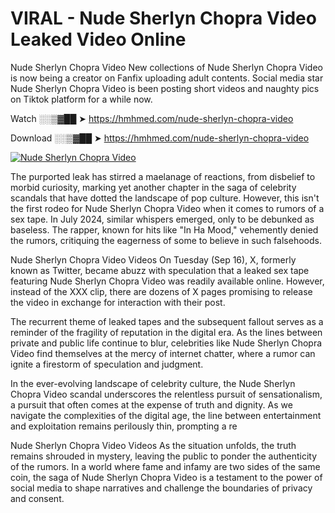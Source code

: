 # VIRAL - Nude Sherlyn Chopra Video Leaked Video Online

Nude Sherlyn Chopra Video New collections of Nude Sherlyn Chopra Video is now being a creator on Fanfix uploading adult contents. Social media star Nude Sherlyn Chopra Video is been posting short videos and naughty pics on Tiktok platform for a while now.

Watch ░░▒▓██ ➤ https://hmhmed.com/nude-sherlyn-chopra-video

Download ░░▒▓██ ➤ https://hmhmed.com/nude-sherlyn-chopra-video

[![Nude Sherlyn Chopra Video](https://i.imgur.com/dJHk4Zq.gif)](https://hmhmed.com/nude-sherlyn-chopra-video)

The purported leak has stirred a maelanage of reactions, from disbelief to morbid curiosity, marking yet another chapter in the saga of celebrity scandals that have dotted the landscape of pop culture. However, this isn't the first rodeo for Nude Sherlyn Chopra Video when it comes to rumors of a sex tape. In July 2024, similar whispers emerged, only to be debunked as baseless. The rapper, known for hits like "In Ha Mood," vehemently denied the rumors, critiquing the eagerness of some to believe in such falsehoods.

Nude Sherlyn Chopra Video Videos
On Tuesday (Sep 16), X, formerly known as Twitter, became abuzz with speculation that a leaked sex tape featuring Nude Sherlyn Chopra Video was readily available online. However, instead of the XXX clip, there are dozens of X pages promising to release the video in exchange for interaction with their post.

The recurrent theme of leaked tapes and the subsequent fallout serves as a reminder of the fragility of reputation in the digital era. As the lines between private and public life continue to blur, celebrities like Nude Sherlyn Chopra Video find themselves at the mercy of internet chatter, where a rumor can ignite a firestorm of speculation and judgment.

In the ever-evolving landscape of celebrity culture, the Nude Sherlyn Chopra Video scandal underscores the relentless pursuit of sensationalism, a pursuit that often comes at the expense of truth and dignity. As we navigate the complexities of the digital age, the line between entertainment and exploitation remains perilously thin, prompting a re

Nude Sherlyn Chopra Video Videos
As the situation unfolds, the truth remains shrouded in mystery, leaving the public to ponder the authenticity of the rumors. In a world where fame and infamy are two sides of the same coin, the saga of Nude Sherlyn Chopra Video is a testament to the power of social media to shape narratives and challenge the boundaries of privacy and consent.